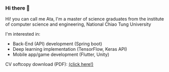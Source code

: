 ### Hi there 👋

Hi! you can call me Ata, 
I'm a master of science graduates from the institute of computer science and engineering, National Chiao Tung University

I'm interested in:
* Back-End (API) development (Spring boot)
* Deep learning implementation (TensorFlow, Keras API)
* Mobile app/game development (Flutter, Unity)

CV softcopy download (PDF): [(click here!)](https://drive.google.com/file/d/1-Tc2L3j9TVQaLESac5FWnelQh5x4kFx9/view?usp=sharing)

<!--
**triarts/triarts** is a ✨ _special_ ✨ repository because its `README.md` (this file) appears on your GitHub profile.

Here are some ideas to get you started:

- 🔭 I’m currently working on ...
- 🌱 I’m currently learning ...
- 👯 I’m looking to collaborate on ...
- 🤔 I’m looking for help with ...
- 💬 Ask me about ...
- 📫 How to reach me: ...
- 😄 Pronouns: ...
- ⚡ Fun fact: ...
-->

